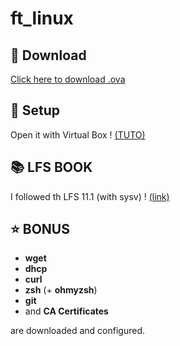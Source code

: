 # ft_linux
## 💾 Download
[Click here to download .ova](https://drive.google.com/file/d/1T33AreNbP1S99rc0yPpiHHCuMjUlmj37/view?usp=sharing)

## 📂 Setup
Open it with Virtual Box ! [(TUTO)](https://docs.oracle.com/cd/E26217_01/E35193/html/qs-import-vm.html)

## 📚 LFS BOOK
I followed th LFS 11.1 (with sysv) ! [(link)](https://www.linuxfromscratch.org/lfs/view/11.1/)

## ⭐️ BONUS
- **wget**
- **dhcp**
- **curl**
- **zsh** (+ **ohmyzsh**)
- **git** 
- and **CA Certificates** 

are downloaded and configured.

